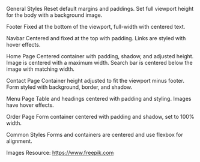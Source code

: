 General Styles
Reset default margins and paddings.
Set full viewport height for the body with a background image.

Footer
Fixed at the bottom of the viewport, full-width with centered text.

Navbar
Centered and fixed at the top with padding. Links are styled with hover effects.

Home Page
Centered container with padding, shadow, and adjusted height.
Image is centered with a maximum width.
Search bar is centered below the image with matching width.

Contact Page
Container height adjusted to fit the viewport minus footer.
Form styled with background, border, and shadow.

Menu Page
Table and headings centered with padding and styling.
Images have hover effects.

Order Page
Form container centered with padding and shadow, set to 100% width.

Common Styles
Forms and containers are centered and use flexbox for alignment.

Images Resource:
https://www.freepik.com
